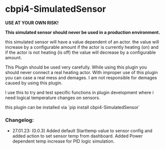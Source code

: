 # cbpi4-SimulatedSensor

**USE AT YOUR OWN RISK!**

**This simulated sensor should never be used in a production environment.**

this simulated sensor will have a value dependent of an actor. the value will increase by a configurable amount if the actor is currently heating (on) and if the actor is not heating (is off) the value will decrease by a configurable amount.

This Plugin should be used very carefully. While using this plugin you should never connect a real heating actor. With improper use of this plugin you can case a real mess and demages. I am not responsible for demages caused by using this plugin.

I use this to try and test specific functions in plugin development where i need logical temperature changes on sensors.

this plugin can be installed via ´pip install cbpi4-SimulatedSensor´


### Changelog:

- 27.01.23: (0.0.3) Added default Starttemp value to sensor config and added action to set sensor temp from dashboard. Added Power dependent temp increase for PID logic simulation.

